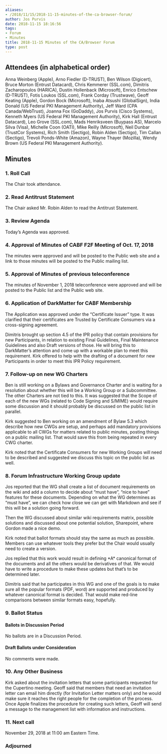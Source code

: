 ```yaml
---
aliases:
- /2018/11/15/2018-11-15-minutes-of-the-ca-browser-forum/
author: Jos Purvis
date: 2018-11-15 18:16:56
tags:
- Forum
- Minutes
title: 2018-11-15 Minutes of the CA/Browser Forum
type: post
---
```


## Attendees (in alphabetical order)

Anna Weinberg (Apple), Arno Fiedler (D-TRUST), Ben Wilson (Digicert), Bruce Morton (Entrust Datacard), Chris Kemmerer (SSL.com), Dimitris Zacharopoulos (HARICA), Dustin Hollenback (Microsoft), Enrico Entschew (D-TRUST), Fotis Loukos (SSL.com), Frank Corday (Trustwave), Geoff Keating (Apple), Gordon Bock (Microsoft), Inaba Atsushi (GlobalSign), India Donald (US Federal PKI Management Authority), Jeff Ward (CPA Canada/WebTrust), Joanna Fox (GoDaddy), Jos Purvis (Cisco Systems), Kenneth Myers (US Federal PKI Management Authority), Kirk Hall (Entrust Datacard), Leo Grove (SSL.com), Mads Henriksveen (Buypass AS), Marcelo Silva (Visa), Michelle Coon (OATI), Mike Reilly (Microsoft), Neil Dunbar (TrustCor Systems), Rich Smith (Sectigo), Robin Alden (Sectigo), Tim Callan (Sectigo), Trevoli Ponds-White (Amazon), Wayne Thayer (Mozilla), Wendy Brown (US Federal PKI Management Authority).

## Minutes

### 1. Roll Call

The Chair took attendance.

### 2. Read Antitrust Statement

The Chair asked Mr. Robin Alden to read the Antitrust Statement.

### 3. Review Agenda

Today’s Agenda was approved.

### 4. Approval of Minutes of CABF F2F Meeting of Oct. 17, 2018

The minutes were approved and will be posted to the Public web site and a link to those minutes will be posted to the Public mailing list.

### 5. Approval of Minutes of previous teleconference

The minutes of November 1, 2018 teleconference were approved and will be posted to the Public list and the Public web site.

### 6. Application of DarkMatter for CABF Membership

The Application was approved under the “Certificate Issuer” type. It was clarified that their certificates are Trusted by Certificate Consumers via a cross-signing agreement.

Dimitris brought up section 4.5 of the IPR policy that contain provisions for new Participants, in relation to existing Final Guidelines, Final Maintenance Guidelines and also Draft versions of those. He will bring this to DarkMatter’s attention and come up with a workable plan to meet this requirement. Kirk offered to help with the drafting of a document for new Participants in order to meet this IPR Policy requirement.

### 7. Follow-up on new WG Charters

Ben is still working on a Bylaws and Governance Charter and is waiting for a resolution about whether this will be a Working Group or a Subcommittee. The other Charters are not tied to this. It was suggested that the Scope of each of the new WGs (related to Code Signing and S/MIME) would require some discussion and it should probably be discussed on the public list in parallel.

Kirk suggested to Ben working on an amendment of Bylaw 5.3 which describe how new CWGs are setup, and perhaps add mandatory provisions applicable to all CWGs for matters related to public minutes, posting things on a public mailing list. That would save this from being repeated in every CWG charter.

Kirk noted that the Certificate Consumers for new Working Groups will need to be described and suggested we discuss this topic on the public list as well.

### 8. Forum Infrastructure Working Group update

Jos reported that the WG shall create a list of document requirements on the wiki and add a column to decide about “must have”, “nice to have” features for these documents. Depending on what the WG determines as “must have”, we can check how close we can get with Markdown and see if this will be a solution going forward.

Then the WG discussed about similar wiki requirements matrix, possible solutions and discussed about one potential solution, Sharepoint, where Gordon made a nice demo.

Kirk noted that ballot formats should stay the same as much as possible. Members can use whatever tools they prefer but the Chair would usually need to create a version.

Jos replied that this work would result in defining \*A\* canonical format of the documents and all the others would be derivatives of that. We would have to write a procedure to make these updates but that’s to be determined later.

Dimitris said that he participates in this WG and one of the goals is to make sure all the popular formats (PDF, word) are supported and produced by whatever canonical format is decided. That would make red-line comparisons between similar formats easy, hopefully.

### 9. Ballot Status

#### Ballots in Discussion Period

No ballots are in a Discussion Period.

#### Draft Ballots under Consideration

No comments were made.

### 10. Any Other Business

Kirk asked about the invitation letters that some participants requested for the Cupertino meeting. Geoff said that members that need an invitation letter can email him directly (for Invitation Letter matters only) and he would make sure it reaches the right people for the completion of the process. Once Apple finalizes the procedure for creating such letters, Geoff will send a message to the management list with information and instructions.

### 11. Next call

November 29, 2018 at 11:00 am Eastern Time.

### Adjourned
